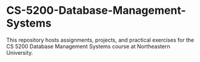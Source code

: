 # CS-5200-Database-Management-Systems
This repository hosts assignments, projects, and practical exercises for the CS 5200 Database Management Systems course at Northeastern University.
